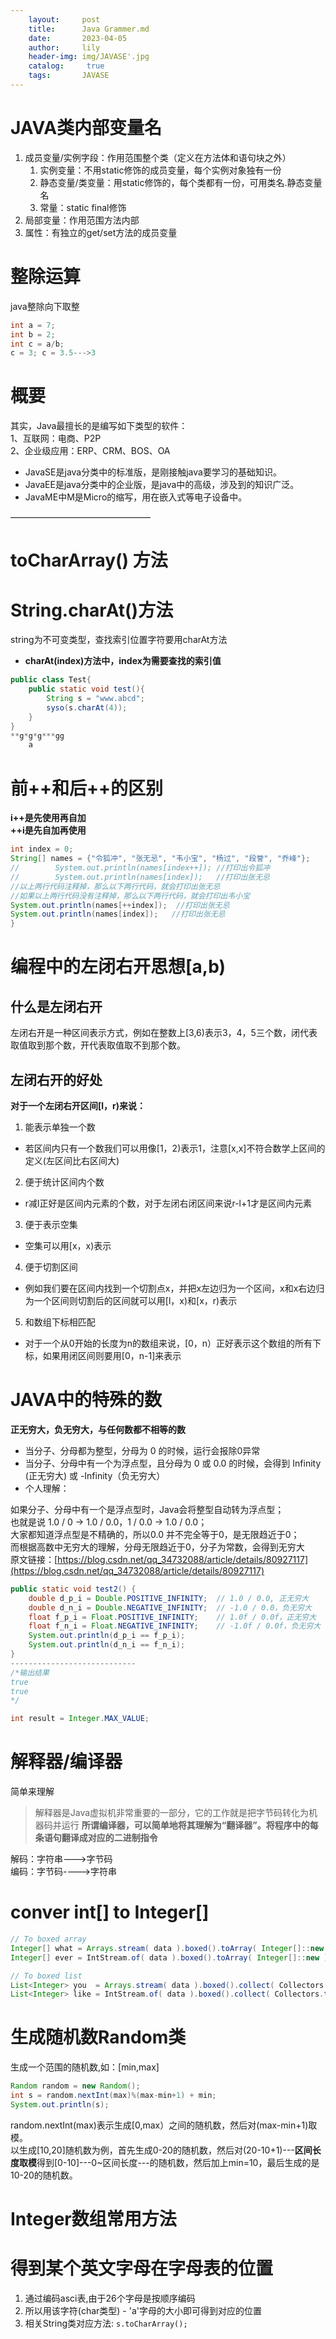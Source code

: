 ```yaml
---
    layout:     post
    title:      Java Grammer.md
    date:       2023-04-05
    author:     lily
    header-img: img/JAVASE'.jpg
    catalog: 	 true
    tags:       JAVASE
---
```


<a name="Nin9P"></a>
# JAVA类内部变量名
1. 成员变量/实例字段：作用范围整个类（定义在方法体和语句块之外）
   1. 实例变量：不用static修饰的成员变量，每个实例对象独有一份
   2. 静态变量/类变量：用static修饰的，每个类都有一份，可用类名.静态变量名
   3. 常量：static final修饰
2. 局部变量：作用范围方法内部
3. 属性：有独立的get/set方法的成员变量
<a name="IEErU"></a>
# 整除运算
java整除向下取整
```java
int a = 7;
int b = 2;
int c = a/b;
c = 3; c = 3.5--->3
```
<a name="kB9kL"></a>
# 概要
其实，Java最擅长的是编写如下类型的软件：<br />1、互联网：电商、P2P<br />2、企业级应用：ERP、CRM、BOS、OA

- JavaSE是java分类中的标准版，是刚接触java要学习的基础知识。
- JavaEE是java分类中的企业版，是java中的高级，涉及到的知识广泛。
- JavaME中M是Micro的缩写，用在嵌入式等电子设备中。

————————————————
<a name="A5Hzk"></a>
# toCharArray() 方法

<a name="Ktiod"></a>
# String.charAt()方法
string为不可变类型，查找索引位置字符要用charAt方法

- **charAt(index)方法中，index为需要查找的索引值**
```java
public class Test{
    public static void test(){
        String s = "www.abcd";
        syso(s.charAt(4));
    } 
}
**g*g*g***gg
    a
```

<a name="LGOE2"></a>
# 前++和后++的区别
**i++是先使用再自加**<br />**++i是先自加再使用**
```java
int index = 0;
String[] names = {"令狐冲", "张无忌", "韦小宝", "杨过", "段誉", "乔峰"};
//        System.out.println(names[index++]); //打印出令狐冲
//        System.out.println(names[index]);   //打印出张无忌   
//以上两行代码注释掉，那么以下两行代码，就会打印出张无忌
//如果以上两行代码没有注释掉，那么以下两行代码，就会打印出韦小宝
System.out.println(names[++index]);  //打印出张无忌
System.out.println(names[index]);   //打印出张无忌
}
```
<a name="c8kIE"></a>
# 编程中的左闭右开思想[a,b)
<a name="nxyLR"></a>
## 什么是左闭右开
左闭右开是一种区间表示方式，例如在整数上[3,6)表示3，4，5三个数，闭代表取值取到那个数，开代表取值取不到那个数。
<a name="w0WtQ"></a>
## 左闭右开的好处
**对于一个左闭右开区间[l，r)来说：**

1. 能表示单独一个数
- 若区间内只有一个数我们可以用像[1，2)表示1，注意[x,x]不符合数学上区间的定义(左区间比右区间大)
2. 便于统计区间内个数
- r减l正好是区间内元素的个数，对于左闭右闭区间来说r-l+1才是区间内元素 
3. 便于表示空集
- 空集可以用[x，x)表示
4. 便于切割区间
- 例如我们要在区间内找到一个切割点x，并把x左边归为一个区间，x和x右边归为一个区间则切割后的区间就可以用[l，x)和[x，r)表示
5. 和数组下标相匹配
- 对于一个从0开始的长度为n的数组来说，[0，n）正好表示这个数组的所有下标，如果用闭区间则要用[0，n-1]来表示
<a name="kFtxU"></a>
# JAVA中的特殊的数
**正无穷大，负无穷大，与任何数都不相等的数**

- 当分子、分母都为整型，分母为 0 的时候，运行会报除0异常
- 当分子、分母中有一个为浮点型，且分母为 0 或 0.0 的时候，会得到 Infinity (正无穷大) 或 -Infinity（负无穷大）
- 个人理解：

如果分子、分母中有一个是浮点型时，Java会将整型自动转为浮点型；<br />也就是说 1.0 / 0 -> 1.0 / 0.0，1 / 0.0 -> 1.0 / 0.0；<br />大家都知道浮点型是不精确的，所以0.0 并不完全等于0，是无限趋近于0；<br />而根据高数中无穷大的理解，分母无限趋近于0，分子为常数，会得到无穷大<br />原文链接：[https://blog.csdn.net/qq_34732088/article/details/80927117](https://blog.csdn.net/qq_34732088/article/details/80927117)
```java
public static void test2() {
    double d_p_i = Double.POSITIVE_INFINITY;  // 1.0 / 0.0, 正无穷大
    double d_n_i = Double.NEGATIVE_INFINITY;  // -1.0 / 0.0，负无穷大
    float f_p_i = Float.POSITIVE_INFINITY;    // 1.0f / 0.0f，正无穷大
    float f_n_i = Float.NEGATIVE_INFINITY;    // -1.0f / 0.0f，负无穷大
    System.out.println(d_p_i == f_p_i);
    System.out.println(d_n_i == f_n_i);
}
----------------------------
/*输出结果
true
true
*/
```
```java
int result = Integer.MAX_VALUE;
```
<a name="mZNba"></a>
# 解释器/编译器
简单来理解
> 解释器是Java虚拟机非常重要的一部分，它的工作就是把字节码转化为机器码并运行
> **所谓编译器，可以简单地将其理解为“翻译器”。将程序中的每条语句翻译成对应的二进制指令**

解码：字符串--->字节码<br />编码：字节码---->字符串

<a name="u6hfI"></a>
# conver int[] to Integer[]
```java
// To boxed array
Integer[] what = Arrays.stream( data ).boxed().toArray( Integer[]::new );
Integer[] ever = IntStream.of( data ).boxed().toArray( Integer[]::new );

// To boxed list
List<Integer> you  = Arrays.stream( data ).boxed().collect( Collectors.toList() );
List<Integer> like = IntStream.of( data ).boxed().collect( Collectors.toList() );
```


<a name="Kx52q"></a>
# 生成随机数Random类
生成一个范围的随机数,如：[min,max]
```java
Random random = new Random();
int s = random.nextInt(max)%(max-min+1) + min;
System.out.println(s);
```
random.nextInt(max)表示生成[0,max）之间的随机数，然后对(max-min+1)取模。<br />以生成[10,20]随机数为例，首先生成0-20的随机数，然后对(20-10+1)---**区间长度取模**得到[0-10]---0~区间长度---的随机数，然后加上min=10，最后生成的是10-20的随机数。
<a name="yw0gP"></a>
# Integer数组常用方法

<a name="qRtdz"></a>
# 得到某个英文字母在字母表的位置

1. 通过编码asci表,由于26个字母是按顺序编码
2. 所以用该字符(char类型) - 'a'字母的大小即可得到对应的位置
3. 相关String类对应方法: `s.toCharArray();`
